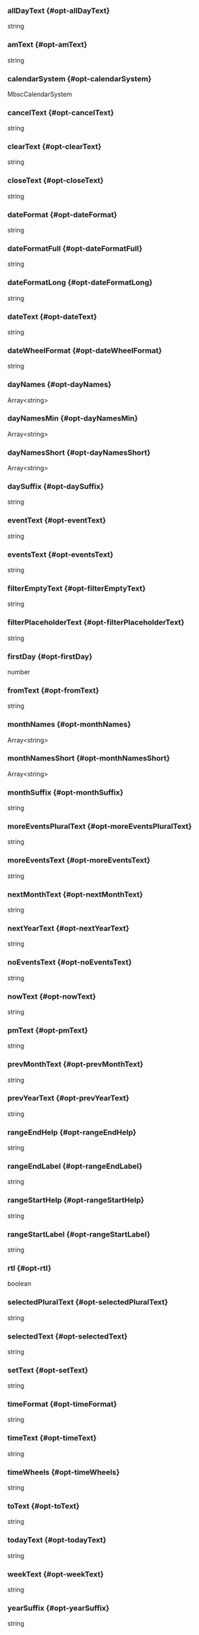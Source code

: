 ### allDayText {#opt-allDayText}

string


### amText {#opt-amText}

string


### calendarSystem {#opt-calendarSystem}

MbscCalendarSystem


### cancelText {#opt-cancelText}

string


### clearText {#opt-clearText}

string


### closeText {#opt-closeText}

string


### dateFormat {#opt-dateFormat}

string


### dateFormatFull {#opt-dateFormatFull}

string


### dateFormatLong {#opt-dateFormatLong}

string


### dateText {#opt-dateText}

string


### dateWheelFormat {#opt-dateWheelFormat}

string


### dayNames {#opt-dayNames}

Array&lt;string&gt;


### dayNamesMin {#opt-dayNamesMin}

Array&lt;string&gt;


### dayNamesShort {#opt-dayNamesShort}

Array&lt;string&gt;


### daySuffix {#opt-daySuffix}

string


### eventText {#opt-eventText}

string


### eventsText {#opt-eventsText}

string


### filterEmptyText {#opt-filterEmptyText}

string


### filterPlaceholderText {#opt-filterPlaceholderText}

string


### firstDay {#opt-firstDay}

number


### fromText {#opt-fromText}

string


### monthNames {#opt-monthNames}

Array&lt;string&gt;


### monthNamesShort {#opt-monthNamesShort}

Array&lt;string&gt;


### monthSuffix {#opt-monthSuffix}

string


### moreEventsPluralText {#opt-moreEventsPluralText}

string


### moreEventsText {#opt-moreEventsText}

string


### nextMonthText {#opt-nextMonthText}

string


### nextYearText {#opt-nextYearText}

string


### noEventsText {#opt-noEventsText}

string


### nowText {#opt-nowText}

string


### pmText {#opt-pmText}

string


### prevMonthText {#opt-prevMonthText}

string


### prevYearText {#opt-prevYearText}

string


### rangeEndHelp {#opt-rangeEndHelp}

string


### rangeEndLabel {#opt-rangeEndLabel}

string


### rangeStartHelp {#opt-rangeStartHelp}

string


### rangeStartLabel {#opt-rangeStartLabel}

string


### rtl {#opt-rtl}

boolean


### selectedPluralText {#opt-selectedPluralText}

string


### selectedText {#opt-selectedText}

string


### setText {#opt-setText}

string


### timeFormat {#opt-timeFormat}

string


### timeText {#opt-timeText}

string


### timeWheels {#opt-timeWheels}

string


### toText {#opt-toText}

string


### todayText {#opt-todayText}

string


### weekText {#opt-weekText}

string


### yearSuffix {#opt-yearSuffix}

string

